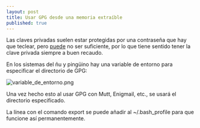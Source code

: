 ```yaml
---
layout: post
title: Usar GPG desde una memoria extraíble
published: true
---
```


Las claves privadas suelen estar protegidas por una contraseña que hay que teclear, pero [puede](https://www.schneier.com/blog/archives/2012/03/the_security_of_5.html) no ser suficiente, por lo que tiene sentido tener la clave privada siempre a buen recaudo.

En los sistemas del ñu y pingüino hay una variable de entorno para especificar el directorio de GPG:

![variable_de_entorno.png]({{site.baseurl}}/images/variable_de_entorno.png)


Una vez hecho esto al usar GPG con Mutt, Enigmail, etc., se usará el directorio especificado.

La línea con el comando export se puede añadir al ~/.bash_profile para que funcione así permanentemente.
